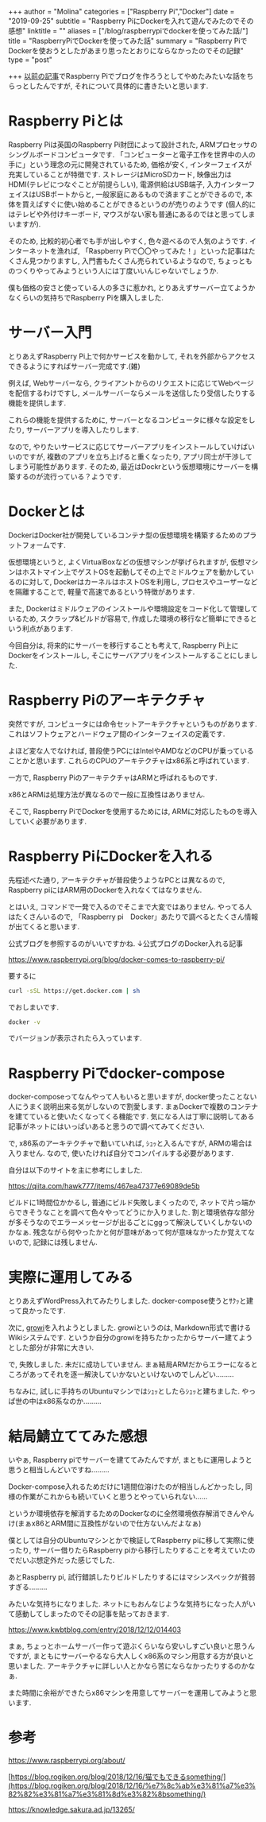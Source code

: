 +++
author = "Molina"
categories = ["Raspberry Pi","Docker"]
date = "2019-09-25"
subtitle = "Raspberry PiにDockerを入れて遊んでみたのでその感想"
linktitle = ""
aliases = ["/blog/raspberrypiでdockerを使ってみた話/"]
title = "RaspberryPiでDockerを使ってみた話"
summary = "Raspberry PiでDockerを使おうとしたがあまり思ったとおりにならなかったのでその記録"
type = "post"

+++
[以前の記事](/blog/my-first-post)でRaspberry Piでブログを作ろうとしてやめたみたいな話をちらっとしたんですが, それについて具体的に書きたいと思います.

# Raspberry Piとは
Raspberry Piは英国のRaspberry Pi財団によって設計された, ARMプロセッサのシングルボードコンピュータです. 「コンピューターと電子工作を世界中の人の手に」という理念の元に開発されているため, 価格が安く, インターフェイスが充実していることが特徴です. ストレージはMicroSDカード, 映像出力はHDMI(テレビにつなぐことが前提らしい), 電源供給はUSB端子, 入力インターフェイスはUSBポートからと, 一般家庭にあるもので済ますことができるので, 本体を買えばすぐに使い始めることができるというのが売りのようです (個人的にはテレビや外付けキーボード, マウスがない家も普通にあるのではと思ってしまいますが). 

そのため, 比較的初心者でも手が出しやすく, 色々遊べるので人気のようです. インターネットを漁れば, 「Raspberry Piで〇〇やってみた！」といった記事はたくさん見つかりますし, 入門書もたくさん売られているようなので, ちょっとものつくりやってみようという人には丁度いいんじゃないでしょうか.

僕も価格の安さと使っている人の多さに惹かれ, とりあえずサーバー立てようかなくらいの気持ちでRaspberry Piを購入しました.

# サーバー入門
とりあえずRaspberry Pi上で何かサービスを動かして, それを外部からアクセスできるようにすればサーバー完成です.(雑)

例えば, Webサーバーなら, クライアントからのリクエストに応じてWebページを配信するわけですし, メールサーバーならメールを送信したり受信したりする機能を提供します.

これらの機能を提供するために, サーバーとなるコンピュータに様々な設定をしたり, サーバーアプリを導入したりします. 

なので, やりたいサービスに応じてサーバーアプリをインストールしていけばいいのですが, 複数のアプリを立ち上げると重くなったり, アプリ同士が干渉してしまう可能性があります. そのため, 最近はDockrという仮想環境にサーバーを構築するのが流行っている？ようです.

# Dockerとは
DockerはDocker社が開発しているコンテナ型の仮想環境を構築するためのプラットフォームです.

仮想環境というと, よくVirtualBoxなどの仮想マシンが挙げられますが, 仮想マシンはホストマイン上でゲストOSを起動してその上でミドルウェアを動かしているのに対して, DockerはカーネルはホストOSを利用し, プロセスやユーザーなどを隔離することで, 軽量で高速であるという特徴があります. 

また, Dockerはミドルウェアのインストールや環境設定をコード化して管理しているため, スクラップ&ビルドが容易で, 作成した環境の移行など簡単にできるという利点があります.

今回自分は, 将来的にサーバーを移行することも考えて, Raspberry Pi上にDockerをインストールし, そこにサーバアプリをインストールすることにしました.

# Raspberry Piのアーキテクチャ
突然ですが, コンピュータには命令セットアーキテクチャというものがあります. これはソフトウェアとハードウェア間のインターフェイスの定義です. 

よほど変な人でなければ, 普段使うPCにはIntelやAMDなどのCPUが乗っていることかと思います. これらのCPUのアーキテクチャはx86系と呼ばれています.

一方で, Raspberry PiのアーキテクチャはARMと呼ばれるものです. 

x86とARMは処理方法が異なるので一般に互換性はありません.

そこで, Raspberry PiでDockerを使用するためには, ARMに対応したものを導入していく必要があります.

# Raspberry PiにDockerを入れる
先程述べた通り, アーキテクチャが普段使うようなPCとは異なるので, Raspberry piにはARM用のDockerを入れなくてはなりません. 

とはいえ, コマンドで一発で入るのでそこまで大変ではありません. やってる人はたくさんいるので, 「Raspberry pi　Docker」あたりで調べるとたくさん情報が出てくると思います.

公式ブログを参照するのがいいですかね. ↓公式ブログのDocker入れる記事

https://www.raspberrypi.org/blog/docker-comes-to-raspberry-pi/

要するに
```bash
curl -sSL https://get.docker.com | sh
```
でおしまいです. 
```bash
docker -v
```
でバージョンが表示されたら入っています.

# Raspberry Piでdocker-compose
docker-composeってなんやって人もいると思いますが, docker使ったことない人にうまく説明出来る気がしないので割愛します. まぁDockerで複数のコンテナを建てていると使いたくなってくる機能です. 気になる人は丁寧に説明してある記事がネットにはいっぱいあると思うので調べてみてください.

で, x86系のアーキテクチャで動いていれば, ｼｭｯと入るんですが, ARMの場合は入りません. 
なので, 使いたければ自分でコンパイルする必要があります.

自分は以下のサイトを主に参考にしました.

https://qiita.com/hawk777/items/467ea47377e69089de5b

ビルドに1時間位かかるし, 普通にビルド失敗しまくったので, ネットで片っ端からできそうなことを調べて色々やってどうにか入りました. 割と環境依存な部分が多そうなのでエラーメッセージが出るごとにggって解決していくしかないのかなぁ. 残念ながら何やったかと何が意味があって何が意味なかったか覚えてないので, 記録には残しません. 

# 実際に運用してみる
とりあえずWordPress入れてみたりしました. docker-compose使うとｻｸｯと建って良かったです.

次に, [growi](https://growi.org/)を入れようとしました. growiというのは, Markdown形式で書けるWikiシステムです. というか自分のgrowiを持ちたかったからサーバー建てようとした部分が非常に大きい. 

で, 失敗しました. 未だに成功していません. まぁ結局ARMだからエラーになるところがあってそれを逐一解決していかないといけないのでしんどい………

ちなみに, 試しに手持ちのUbuntuマシンではｼｭｯとしたらｼｭｯと建ちました. やっぱ世の中はx86系なのか………

# 結局鯖立ててみた感想
いやぁ, Raspberry piでサーバーを建ててみたんですが, まともに運用しようと思うと相当しんどいですね………

Docker-compose入れるためだけに1週間位溶けたのが相当しんどかったし, 同様の作業がこれからも続いていくと思うとやっていられない……

というか環境依存を解消するためのDockerなのに全然環境依存解消できんやんけ(まぁx86とARM間に互換性がないので仕方ないんだよなぁ)

僕としては自分のUbuntuマシンとかで検証してRaspberry piに移して実際に使ったり, サーバー借りたらRaspberry piから移行したりすることを考えていたのでだいぶ想定外だった感じでした.

あとRaspberry pi, 試行錯誤したりビルドしたりするにはマシンスペックが貧弱すぎる………

みたいな気持ちになりました. ネットにもおんなじような気持ちになった人がいて感動してしまったのでその記事を貼っておきます.

https://www.kwbtblog.com/entry/2018/12/12/014403

まぁ, ちょっとホームサーバー作って遊ぶくらいなら安いしすごい良いと思うんですが, まともにサーバーやるなら大人しくx86系のマシン用意する方が良いと思いました. アーキテクチャに詳しい人とかなら苦にならなかったりするのかなぁ.

また時間に余裕ができたらx86マシンを用意してサーバーを運用してみようと思います.

# 参考
https://www.raspberrypi.org/about/

[https://blog.rogiken.org/blog/2018/12/16/猫でもできるsomething/](https://blog.rogiken.org/blog/2018/12/16/%e7%8c%ab%e3%81%a7%e3%82%82%e3%81%a7%e3%81%8d%e3%82%8bsomething/)

https://knowledge.sakura.ad.jp/13265/